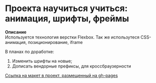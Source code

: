 #  Проекта научиться учиться: анимация, шрифты, фреймы

**Описание**  
Используется технология верстки Flexbox. Так же использутеся CSS-анимация, позиционирование, iframe

В планах по доработке:  
1. Изменить шрифты на новые;  
2. Дописать вендорные префиксы, для кроссбраузерности

[Ссылка на макет в проект, размещенный на gh-pages](https://kotbegemot1.github.io/how-to-learn/)
